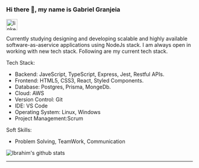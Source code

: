 ### Hi there 👋, my name is Gabriel Granjeia 
[<img src='https://cdn.jsdelivr.net/npm/simple-icons@3.0.1/icons/linkedin.svg' alt='linkedin' height='30'>](https://www.linkedin.com/in/igns/)

Currently studying designing and developing scalable and highly available software­-​as­-​a­​service applications using NodeJs stack.  I am always open in working with new tech stack. Following are my current tech stack.

Tech Stack:

- Backend: JaveScript, TypeScript, Express, Jest, Restful APIs.
- Frontend: HTML5, CSS3, React, Styled Components.
- Database: Postgres, Prisma, MongeDb.
- Cloud: AWS
- Version Control: Git
- IDE: VS Code
- Operating System: Linux, Windows
- Project Management:Scrum

Soft Skills:

- Problem Solving, TeamWork, Communication 

![Ibrahim's github stats](https://github-readme-stats.vercel.app/api?username=Gabriel-16n5&show_icons=true&theme=radical)

----
